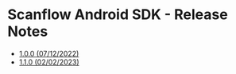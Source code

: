 # Scanflow Android SDK - Release Notes

- [1.0.0   (07/12/2022)](android-v1.0.md)
- [1.1.0   (02/02/2023)](android-v1.1.md)

